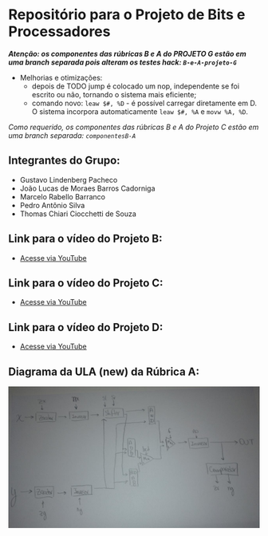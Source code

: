 # Repositório para o Projeto de Bits e Processadores

***Atenção: os componentes das rúbricas B e A do PROJETO G estão em uma branch separada pois alteram os testes hack: `B-e-A-projeto-G`***
* Melhorias e otimizações: 
  * depois de TODO jump é colocado um nop, independente se foi escrito ou não, tornando o sistema mais eficiente;  
  * comando novo: `leaw $#, %D` - é possível carregar diretamente em D. O sistema incorpora automaticamente `leaw $#, %A` e `movw %A, %D`.

*Como requerido, os componentes das rúbricas B e A do Projeto C estão em uma branch separada: `componentesB-A`*  

## Integrantes do Grupo:
- Gustavo Lindenberg Pacheco
- João Lucas de Moraes Barros Cadorniga
- Marcelo Rabello Barranco 
- Pedro Antônio Silva
- Thomas Chiari Ciocchetti de Souza

## Link para o vídeo do Projeto B:
- <a href="https://www.youtube.com/shorts/Z4_pWcjIxNA">Acesse via YouTube</a>  
  
## Link para o vídeo do Projeto C:
- <a href="https://youtu.be/EGpIxk3uop0">Acesse via YouTube</a>

## Link para o vídeo do Projeto D:
- <a href="https://youtu.be/r2Bp7DpKYtE">Acesse via YouTube</a>

## Diagrama da ULA (new) da Rúbrica A:
![Diagrama](./diagrama.jpeg)

